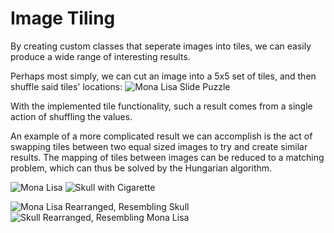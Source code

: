 # Image Tiling

By creating custom classes that seperate images into tiles, we can easily 
produce a wide range of interesting results. 

Perhaps most simply, we can cut an image into a 5x5 set of tiles, and then 
shuffle said tiles' locations:
![Mona Lisa Slide Puzzle](./generated_images/MonaLisa_Shuffled.jpg)

With the implemented tile functionality, such a result comes from a single 
action of shuffling the values.

An example of a more complicated result we can accomplish is the act of 
swapping tiles between two equal sized images to try and create similar results. 
The mapping of tiles between images can be reduced to a matching problem, which 
can thus be solved by the Hungarian algorithm. 

![Mona Lisa](./sample_images/monaLisa.jpg)
![Skull with Cigarette](./sample_images/skullGogh.jpg)

![Mona Lisa Rearranged, Resembling Skull](./generated_images/skullGogh_from_monaLisa.jpg)
![Skull Rearranged, Resembling Mona Lisa](./generated_images/monaLisa_from_skullGogh.jpg)
